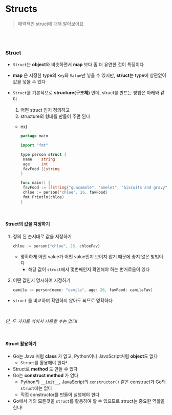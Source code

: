 # Structs

> 매력적인 struct에 대해 알아보아요

<br>

<br>

### Struct

- `Struct`는 **object**와 비슷하면서 **map** 보다 좀 더 유연한 것이 특징이다  

- **map** 은 지정한 type의 `Key`와 `Value`만 넣을 수 있지만, **struct**는 type에 상관없이 값을 넣을 수 있다

- `Struct`를 기본적으로 **structure(구조체)** 인데, struct를 만드는 방법은 아래와 같다

  1. 어떤 struct 인지 정의하고
  2. structure의 형태를 만들어 주면 된다

  - ex)

    ```go
    package main
    
    import "fmt"
    
    type person struct {
     name    string
     age     int
     favFood []string
    }
    
    func main() {
     favFood := []string{"guacamole", "omelet", "biscuits and gravy"}
     chloe := person{"chloe", 26, favFood}
     fmt.Println(chloe)
    }
    ```

<br>

#### Struct의 값을 지정하기

1. 정의 된 순서대로 값을 지정하기

   ```go
   chloe := person{"chloe", 26, chloeFav}
   ```

   - 명확하게 어떤 value가 어떤 value인지 보이지 않기 때문에 좋지 않은 방법이다
     - 해당 값이 `struct`에서 몇번째인지 확인해야 하는 번거로움이 있다

2. 어떤 값인지 명시하여 지정하기

   ```go
   camila := person{name: "camila", age: 26, favFood: camilaFav}
   ```

- `struct` 를 비교하며 확인하지 않아도 되므로 명확하다

<br>

*단, 두 가지를 섞어서 사용할 수는 없다!*

<br>

#### Struct 활용하기

- Go는 Java 처럼 **class** 가 없고, Python이나 JavsScript처럼 **object**도 없다
  - `Struct`를 활용해야 한다!
- Struct로 **method** 도 만들 수 있다
- Go는 **construct method** 가 없다
  - Python의 `__init__`, JavaScript의 `constructor()` 같은 construct가 Go의 `struct`에는 없다
  - 직접 constructor를 만들어 실행해야 한다
- Go에서 거의 모든것을 `struct`를 활용하여 할 수 있으므로 struct는 중요한 역할을 한다!
